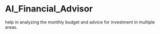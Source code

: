 # AI_Financial_Advisor
help in analyzing the monthly budget and advice for investment in multiple areas.
